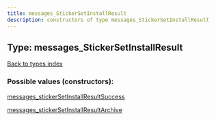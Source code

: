 ```yaml
---
title: messages_StickerSetInstallResult
description: constructors of type messages_StickerSetInstallResult
---
```

## Type: messages\_StickerSetInstallResult  
[Back to types index](index.md)



### Possible values (constructors):

[messages\_stickerSetInstallResultSuccess](../constructors/messages_stickerSetInstallResultSuccess.md)  

[messages\_stickerSetInstallResultArchive](../constructors/messages_stickerSetInstallResultArchive.md)  

